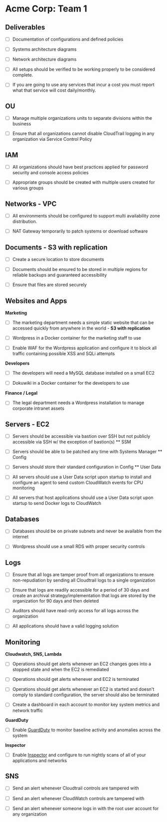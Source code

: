 # Acme Corp: Team 1
## Deliverables
- [ ] Documentation of configurations and defined policies 

- [ ] Systems architecture diagrams

- [ ] Network architecture diagrams

- [ ] All setups should be verified to be working properly to be considered complete.

- [ ] If you are going to use any services that incur a cost you must report what that service will cost daily/monthly.

## OU
- [ ] Manage multiple organizations units to separate divisions within the business

- [ ] Ensure that all organizations cannot disable CloudTrail logging in any organization via Service Control Policy

## IAM
- [ ] All organizations should have best practices applied for password security and console access policies

- [ ] Appropriate groups should be created with multiple users created for various groups

## Networks - VPC
- [ ] All environments should be configured to support multi availability zone distribution.

- [ ] NAT Gateway temporarily to patch systems or download software

## Documents - S3 with replication
- [ ] Create a secure location to store documents

- [ ] Documents should be ensured to be stored in multiple regions for reliable backups and guaranteed accessibility

- [ ] Ensure that files are stored securely

## Websites and Apps

**Marketing**
- [ ] The marketing department needs a simple static website that can be accessed quickly from anywhere in the world - **S3 with replication**

- [ ] Wordpress in a Docker container for the marketing staff to use

- [ ] Enable WAF for the Wordpress application and configure it to block all traffic containing possible XSS and SQLi attempts

**Developers**
- [ ] The developers will need a MySQL database installed on a small EC2

- [ ] Dokuwiki in a Docker container for the developers to use

**Finance / Legal**
- [ ] The legal department needs a Wordpress installation to manage corporate intranet assets

## Servers - EC2
- [ ] Servers should be accessible via bastion over SSH but not publicly accessible via SSH w/ the exception of bastion(s)
** SSM
- [ ] Servers should be able to be patched any time with Systems Manager
** Config
- [ ] Servers should store their standard configuration in Config
** User Data
- [ ] All servers should use a User Data script upon startup to install and configure an agent to send custom CloudWatch events for CPU monitoring

- [ ] All servers that host applications should use a User Data script upon startup to send Docker logs to CloudWatch

## Databases
- [ ] Databases should be on private subnets and never be available from the internet

- [ ] Wordpress should use a small RDS with proper security controls

## Logs
- [ ] Ensure that all logs are tamper proof from all organizations to ensure non-repudiation by sending all Cloudtrail logs to a single organization

- [ ] Ensure that logs are readily accessible for a period of 30 days and create an archival strategy/implementation that logs are stored by the organization for 90 days and then deleted

- [ ] Auditors should have read-only access for all logs across the organization

- [ ] All applications should have a valid logging solution

## Monitoring
**Cloudwatch, SNS, Lambda**
- [ ] Operations should get alerts whenever an EC2 changes goes into a stopped state and when the EC2 is remediated

- [ ] Operations should get alerts whenever and EC2 is terminated

- [ ] Operations should get alerts whenever an EC2 is started and doesn't comply to standard configuration, the server should also be terminated

- [ ] Create a dashboard in each account to monitor key system metrics and network traffic

**GuardDuty**
- [ ] Enable [GuardDuty](https://aws.amazon.com/guardduty/) to monitor baseline activity and anomalies across the system

**Inspector**
- [ ] Enable [Inspector](https://aws.amazon.com/inspector/) and configure to run nightly scans of all of your applications and networks

## SNS
- [ ] Send an alert whenever Cloudtrail controls are tampered with

- [ ] Send an alert whenever CloudWatch controls are tampered with

- [ ] Send an alert whenever someone logs in with the root user account for any organization

